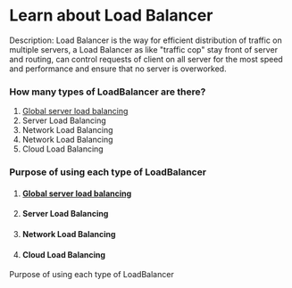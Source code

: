 <h1>Learn about Load Balancer</h1>
<p>
Description: Load Balancer is the way for efficient distribution of traffic on multiple servers, a Load Balancer as like "traffic cop" stay front of server and routing, can control requests of client on all server for the most speed and performance and ensure that no server is overworked.
</p>


<h3>How many types of LoadBalancer are there?</h3>


<ol>
   
   <li><a href="#Section1">Global server load balancing</a></li>
   <li>Server Load Balancing</li>
   <li>Network Load Balancing</li>
   <li>Network Load Balancing</li>
   <li>Cloud Load Balancing</li>
</ol>


<h3>Purpose of using each type of LoadBalancer</h3>




<ol>
   
   <li><h4><a href="#Section1">Global server load balancing</a></li>
<li><h4>Server Load Balancing</h4></li>
<li><h4>Network Load Balancing</h4></li>
<li><h4>Cloud Load Balancing</h4></li>
</ol>






<div id="user-content-section1" dir="auto">

Purpose of using each type of LoadBalancer

</div>






